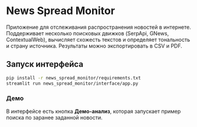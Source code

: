 # News Spread Monitor

Приложение для отслеживания распространения новостей в интернете. Поддерживает несколько поисковых движков (SerpApi, GNews, ContextualWeb), вычисляет схожесть текстов и определяет тональность и страну источника. Результаты можно экспортировать в CSV и PDF.

## Запуск интерфейса

```bash
pip install -r news_spread_monitor/requirements.txt
streamlit run news_spread_monitor/interface/app.py
```

### Демо

В интерфейсе есть кнопка **Демо-анализ**, которая запускает пример поиска по заранее заданной новости.
